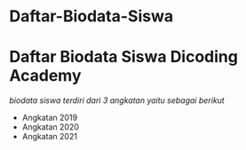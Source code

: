Daftar-Biodata-Siswa
==
Daftar Biodata Siswa Dicoding Academy
==
*biodata siswa terdiri dari 3 angkatan yaitu sebagai berikut*
- Angkatan 2019
- Angkatan 2020
- Angkatan 2021

